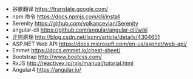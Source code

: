 * 谷歌翻译 <https://translate.google.com/>
* npm 命令 <https://docs.npmjs.com/cli/install>
* Serenity <https://github.com/volkanceylan/Serenity>
* angular-cli <https://github.com/angular/angular-cli/wiki>
* 正则原理 <http://blog.csdn.net/lxcnn/article/details/4304651>
* ASP.NET Web API <https://docs.microsoft.com/en-us/aspnet/web-api/>
* Emmet <https://docs.emmet.io/cheat-sheet/>
* Bootstrap <http://www.bootcss.com/>
* RxJS <http://reactivex.io/rxjs/manual/tutorial.html>
* Angular4 <https://angular.io/>